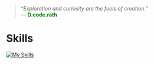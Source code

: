 <blockquote>
  <em>“Exploration and curiosity are the fuels of creation.”</em>  
  <br>— <span style="color:green;"><strong>D.code.rath</strong></span>
</blockquote>

# Skills

[![My Skills](https://skillicons.dev/icons?i=js,html,css,bootstrap,cpp,figma,github,mongodb,nextjs,py,react,stackoverflow,tailwind,ts,vscode,bash,linux,powershell,kali,python&perline=16)](https://skillicons.dev)

